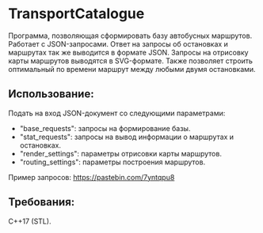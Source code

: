 # TransportCatalogue
Программа, позволяющая сформировать базу автобусных маршрутов. Работает с JSON-запросами. Ответ на запросы об остановках и маршрутах так же выводится в формате JSON. Запросы на отрисовку карты маршрутов выводятся в SVG-формате. Также позволяет строить оптимальный по времени маршрут между любыми двумя остановками.

## Использование:
Подать на вход JSON-документ со следующими параметрами:
* "base_requests": запросы на формирование базы.
* "stat_requests": запросы на вывод информации о маршрутах и остановках.
* "render_settings": параметры отрисовки карты маршрутов.
* "routing_settings": параметры построения маршрутов.

Пример запросов: https://pastebin.com/7yntqpu8

## Требования:
C++17 (STL).
